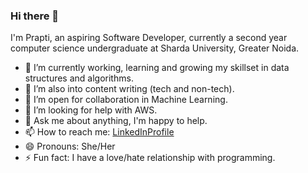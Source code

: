 ### Hi there 👋

I'm Prapti, an aspiring Software Developer, currently a second year computer science undergraduate at Sharda University, Greater Noida.

- 🔭 I’m currently working, learning and growing my skillset in data structures and algorithms.
- 🌱 I’m also into content writing (tech and non-tech).
- 👯 I’m open for collaboration in Machine Learning. 
- 🤔 I’m looking for help with AWS.
- 💬 Ask me about anything, I'm happy to help.
- 📫 How to reach me: [LinkedInProfile](https://www.linkedin.com/in/prapti-devgun-a7186a200/)
- 😄 Pronouns: She/Her
- ⚡ Fun fact: I have a love/hate relationship with programming.
